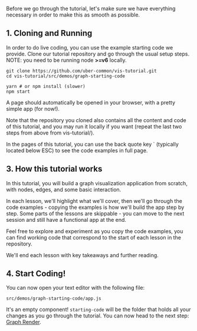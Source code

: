 Before we go through the tutorial, let's make sure we have everything necessary
in order to make this as smooth as possible.

## 1. Cloning and Running

In order to do live coding, you can use the example starting code we provide.
Clone our tutorial repository and go through the usual setup steps. NOTE: you
need to be running node **>=v6** locally.
```
git clone https://github.com/uber-common/vis-tutorial.git
cd vis-tutorial/src/demos/graph-starting-code

yarn # or npm install (slower)
npm start
```

A page should automatically be opened in your browser, with a pretty simple app (for now!).

Note that the repository you cloned also contains all the content and code of this tutorial, and you may run it locally if you want (repeat the last two steps from above from vis-tutorial/).

In the pages of this tutorial, you can use the back quote key ` (typically located below ESC) to see the code examples in full page.

## 3. How this tutorial works

In this tutorial, you will build a graph visualization application from scratch, with nodes, edges, and some basic interaction. 

In each lesson, we'll highlight what we'll cover, then we'll go through the code examples - copying the examples is how we'll build the app step by step. Some parts of the lessons are skippable - you can move to the next session and still have a functional app at the end. 

Feel free to explore and experiment as you copy the code examples, you can find working code that correspond to the start of each lesson in the repository.

We'll end each lesson with key takeaways and further reading.

## 4. Start Coding!

You can now open your text editor with the following file:

```
src/demos/graph-starting-code/app.js
```

It's an empty component! `starting-code` will be the folder that holds all your
changes as you go through the tutorial. You can now head to the next step:
[Graph Render](#/graph-vis/render).
